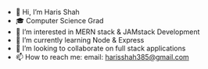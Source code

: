 - 👋 Hi, I’m Haris Shah
- 🎓 Computer Science Grad
- 👀 I’m interested in MERN stack & JAMstack Development
- 🌱 I’m currently learning Node & Express
- 💞️ I’m looking to collaborate on full stack applications
- 📫 How to reach me: 
      email: harisshah385@gmail.com

<!---
hariscs/hariscs is a ✨ special ✨ repository because its `README.md` (this file) appears on your GitHub profile.
You can click the Preview link to take a look at your changes.
--->
